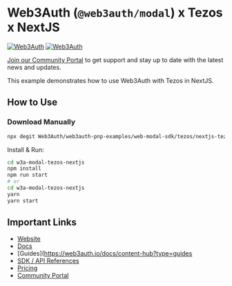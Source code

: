 # Web3Auth (`@web3auth/modal`) x Tezos x NextJS

[![Web3Auth](https://img.shields.io/badge/Web3Auth-SDK-blue)](https://web3auth.io/docs/sdk/pnp/web/modal)
[![Web3Auth](https://img.shields.io/badge/Web3Auth-Community-cyan)](https://community.web3auth.io)

[Join our Community Portal](https://community.web3auth.io/) to get support and stay up to date with the latest news and updates.

This example demonstrates how to use Web3Auth with Tezos in NextJS.

## How to Use

### Download Manually

```bash
npx degit Web3Auth/web3auth-pnp-examples/web-modal-sdk/tezos/nextjs-tezos-modal-example w3a-modal-tezos-nextjs
```

Install & Run:

```bash
cd w3a-modal-tezos-nextjs
npm install
npm run start
# or
cd w3a-modal-tezos-nextjs
yarn
yarn start
```

## Important Links

- [Website](https://web3auth.io)
- [Docs](https://web3auth.io/docs)
- [Guides](https://web3auth.io/docs/content-hub?type=guides
- [SDK / API References](https://web3auth.io/docs/sdk)
- [Pricing](https://web3auth.io/pricing.html)
- [Community Portal](https://community.web3auth.io)
